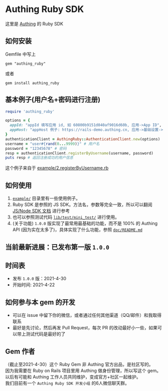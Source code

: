 # Authing Ruby SDK
这里是 [Authing](https://www.authing.cn/) 的 Ruby SDK  

## 如何安装
Gemfile 中写上
```
gem "authing_ruby"
```

或者
```
gem install authing_ruby
```

## 基本例子(用户名+密码进行注册)
```ruby
require 'authing_ruby'

options = {
  appId: "appId 填写应用 id, 如 60800b9151d040af9016d60b, 应用->App ID",
  appHost: "appHost 例子: https://rails-demo.authing.cn, 应用->基础设置->认证地址",
}
authenticationClient = AuthingRuby::AuthenticationClient.new(options)
username = "user#{rand(0...9999)}" # 用户名
password = "12345678" # 密码
resp = authenticationClient.registerByUsername(username, password)
puts resp # 返回注册成功的用户信息
```
这个例子来自于 [example/2.registerByUsername.rb](./example/2.registerByUsername.rb)

## 如何使用
1. [`example/`](example/) 目录里有一些使用例子。
2. Ruby SDK 是参照的 JS SDK。方法名，参数等完全一致，所以可以翻阅 [JS/Node SDK 文档](https://docs.authing.cn/v2/reference/sdk-for-node/) 进行参考
3. 也可以参照测试代码 [`lib/test/mini_test/`](./lib/test/mini_test) 进行使用。
2. (关于功能) `1.0.0` 版实现了最常用最基础的功能，而不是 100% 的 Authing API (因为实在太多了)，具体实现了什么功能，参照 [`doc/README.md`](./doc/README.md)

## 当前最新进展：已发布第一版 `1.0.0`

## 时间表
* 发布 `1.0.0` 版：2021-4-30
* 开始时间: 2021-4-22

## 如何参与本 gem 的开发
* 可以在 issue 中留下你的微信，或者通过任何其他渠道（QQ/邮件）和我取得联系
* 最好是先讨论，然后再发 Pull Request，每次 PR 的改动最好小一些，如果可以带上测试代码是最好的了

## Gem 作者
（截止至2021-4-30）这个 Ruby Gem 非 Authing 官方出品，是社区写的。        
因为我需要在 Ruby on Rails 项目里用 Authing 做身份管理，所以写这个 gem。   
以后有可能和 Authing 工作人员共同维护，变成官方+社区一起维护。   
我们目前有一个 `Authing Ruby SDK 开发小组` 的6人微信聊天群。   